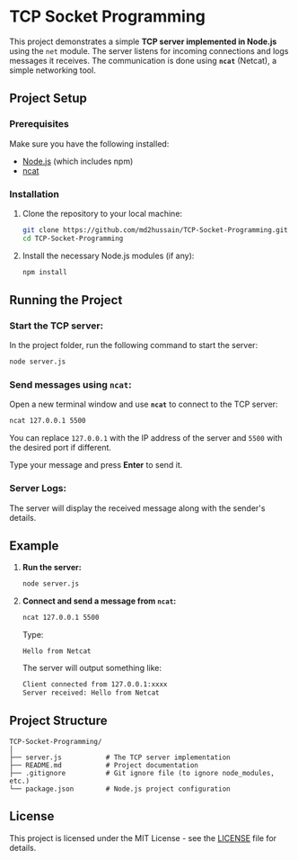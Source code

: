 # TCP Socket Programming

This project demonstrates a simple **TCP server implemented in Node.js** using the `net` module. The server listens for incoming connections and logs messages it receives. The communication is done using **`ncat`** (Netcat), a simple networking tool.

## Project Setup

### Prerequisites

Make sure you have the following installed:

- [Node.js](https://nodejs.org/) (which includes npm)
- [ncat](https://nmap.org/ncat/)

### Installation

1. Clone the repository to your local machine:
   ```bash
   git clone https://github.com/md2hussain/TCP-Socket-Programming.git
   cd TCP-Socket-Programming
   ```

2. Install the necessary Node.js modules (if any):
   ```bash
   npm install
   ```

## Running the Project

### Start the TCP server:

In the project folder, run the following command to start the server:
```bash
node server.js
```

### Send messages using `ncat`:

Open a new terminal window and use **`ncat`** to connect to the TCP server:
```bash
ncat 127.0.0.1 5500
```
You can replace `127.0.0.1` with the IP address of the server and `5500` with the desired port if different.

Type your message and press **Enter** to send it.

### Server Logs:

The server will display the received message along with the sender's details.

## Example

1. **Run the server:**
   ```bash
   node server.js
   ```

2. **Connect and send a message from `ncat`:**
   ```bash
   ncat 127.0.0.1 5500
   ```
   Type:
   ```
   Hello from Netcat
   ```
   The server will output something like:
   ```bash
   Client connected from 127.0.0.1:xxxx
   Server received: Hello from Netcat
   ```

## Project Structure

```
TCP-Socket-Programming/
│
├── server.js           # The TCP server implementation
├── README.md           # Project documentation
├── .gitignore          # Git ignore file (to ignore node_modules, etc.)
└── package.json        # Node.js project configuration
```

## License

This project is licensed under the MIT License - see the [LICENSE](LICENSE) file for details.
